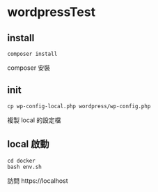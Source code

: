 # wordpressTest

## install

```
composer install
```
composer 安裝

## init

```
cp wp-config-local.php wordpress/wp-config.php 
```
複製 local 的設定檔

## local 啟動

```
cd docker
bash env.sh
```
訪問 https://localhost